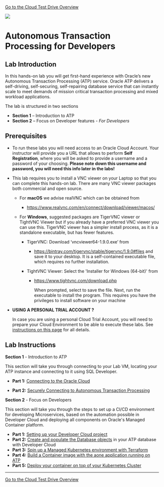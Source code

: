 [Go to the Cloud Test Drive Overview](../README.md)

![](../common/images/customer.logo2.png)

# Autonomous Transaction Processing for Developers #



## Lab Introduction ##

In this hands-on lab you will get first-hand experience with Oracle’s new Autonomous Transaction Processing (ATP) service. Oracle ATP delivers a self-driving, self-securing, self-repairing database service that can instantly scale to meet demands of mission critical transaction processing and mixed workload applications. 

The lab is structured in two sections 

- **Section 1** – Introduction to ATP 
- **Section 2** – Focus on Developer features - *For Developers*




## Prerequisites ##

- To run these labs you will need access to an Oracle Cloud Account.  Your instructor will provide you a URL that allows to perform **Self Registration**, where you will be asked to provide a username and a password of your choosing.  **Please note down this username and password, you will need this info later in the labs!**

- This lab requires you to install a VNC viewer on your Laptop so that you can complete this hands-on lab.   There are many VNC viewer packages both commercial and open source. 

  - For **macOS** we advise realVNC which can be obtained from 

    - https://www.realvnc.com/en/connect/download/viewer/macos/

  - For **Windows**, suggested packages are TigerVNC viewer or TightVNC Viewer but if you already have a preferred VNC viewer you can use this. TigerVNC viewer has a simpler install process, as it is a standalone executable, but has fewer features.

    - TigerVNC: Download ‘vncviewer64-1.9.0.exe’ from

      - https://bintray.com/tigervnc/stable/tigervnc/1.9.0#files and save it to your desktop. It is a self-contained executable file, which requires no further installation.

    - TightVNC Viewer: Select the 'Installer for Windows (64-bit)' from

      - https://www.tightvnc.com/download.php

        When prompted, select to save the file.  Next, run the executable to install the program. This requires you have the privileges to install software on your machine

- **USING A PERSONAL TRIAL ACCOUNT ?** 

  In case you are using a personal Cloud Trial Account, you will need to prepare your Cloud Environment to be able to execute these labs.  See [instructions on this page](../AppDev/ATP-OKE/README.md) for all details.

  



## Lab Instructions ##

**Section 1** - Introduction to ATP 

This section will take you through connecting to your Lab VM, locating your ATP instance and connecting to it using SQL Developer.

- **Part 1:** [Connecting to the Oracle Cloud](./LabGuideOSC100Login.md)

- **Part 2:**  [Securely Connecting to Autonomous Transaction Processing](LabGuideOSC200Connect.md)

  


**Section 2** - Focus on Developers

This section will take you through the steps to set up a CI/CD environment for developing Microservices, based on the automation possible in Developer Cloud and deploying all components on Oracle's Managed Container platform.

- **Part 1:** [Setting up your Developer Cloud project](../AppDev/ATP-OKE/LabGuide250Devcs-proj.md)
- **Part 2:** [Create and populate the Database objects](../AppDev/ATP-OKE/LabGuide400DataLoadingIntoATP.md) in your ATP database with Developer Cloud
- **Part 3:** [Spin up a Managed Kubernetes environment with Terraform](../AppDev/ATP-OKE/LabGuide660OKE_Create.md)
- **Part 4:** [Build a Container image with the aone application running on ATP](../AppDev/ATP-OKE/LabGuide650BuildDocker.md)
- **Part 5:** [Deploy your container on top of your Kubernetes Cluster](../AppDev/ATP-OKE/LabGuide670DeployDocker.md)



---


[Go to the Cloud Test Drive Overview](../README.md)

